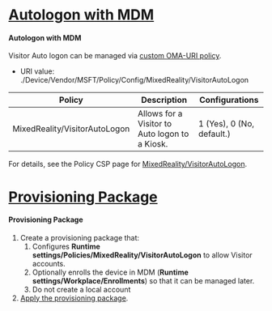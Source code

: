 # [Autologon with MDM](#tab/autologon)

#### Autologon with MDM

Visitor Auto logon can be managed via [custom OMA-URI policy](/mem/intune/configuration/custom-settings-windows-10).

- URI value: ./Device/Vendor/MSFT/Policy/Config/MixedReality/VisitorAutoLogon

| Policy | Description | Configurations |
| --------------------------- | ------------- | -------------------- |
| MixedReality/VisitorAutoLogon | Allows for a Visitor to Auto logon to a Kiosk. | 1 (Yes), 0 (No, default.) |

For details, see the Policy CSP page for [MixedReality/VisitorAutoLogon](/windows/client-management/mdm/policy-csp-mixedreality#mixedreality-visitorautologon).

# [Provisioning Package](#tab/provisioning)

#### Provisioning Package

1. Create a provisioning package that:
    1. Configures **Runtime settings/Policies/MixedReality/VisitorAutoLogon** to allow Visitor accounts.
    1. Optionally enrolls the device in MDM (**Runtime settings/Workplace/Enrollments**) so that it can be managed later.
    1. Do not create a local account
1. [Apply the provisioning package](../hololens-provisioning.md).
